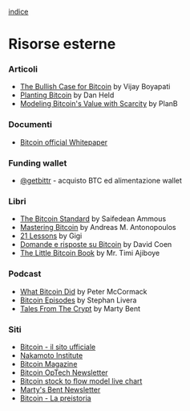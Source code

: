 [indice](README.md)
# Risorse esterne
### Articoli
* [The Bullish Case for Bitcoin](https://medium.com/@vijayboyapati/the-bullish-case-for-bitcoin-6ecc8bdecc1) by Vijay Boyapati
* [Planting Bitcoin](https://medium.com/@danhedl/planting-bitcoin-56bd1459cb23) by Dan Held
* [Modeling Bitcoin's Value with Scarcity](https://medium.com/@100trillionUSD/modeling-bitcoins-value-with-scarcity-91fa0fc03e25) by PlanB

### Documenti
* [Bitcoin official Whitepaper](https://bitcoin.org/bitcoin.pdf)

### Funding wallet
* [@getbittr](https://getbittr.com) - acquisto BTC ed alimentazione wallet

### Libri
* [The Bitcoin Standard](https://saifedean.com/the-book/) by Saifedean Ammous
* [Mastering Bitcoin](https://www.amazon.it/Mastering-Bitcoin-Traduzione-italiana-blockchain/dp/1081849118?SubscriptionId=AKIAILSHYYTFIVPWUY6Q&tag=duckduckgo-ffsb-it-21&linkCode=xm2&camp=2025&creative=165953&creativeASIN=1081849118) by Andreas M. Antonopoulos
* [21 Lessons](https://21lessons.com/) by Gigi
* [Domande e risposte su Bitcoin](https://qabitcoin.davidcoen.it/product/domande-e-risposte-su-bitcoin-versione-cartacea/) by David Coen
* [The Little Bitcoin Book](https://www.amazon.com/Little-Bitcoin-Book-Matters-Finances/dp/1641990503) by Mr. Timi Ajiboye

### Podcast
* [What Bitcoin Did](https://www.whatbitcoindid.com/) by Peter McCormack
* [Bitcoin Episodes](https://stephanlivera.com/episodes/) by Stephan Livera
* [Tales From The Crypt](https://tftc.io/podcasts/) by Marty Bent

### Siti
* [Bitcoin - il sito ufficiale](https://bitcoin.org/it/)
* [Nakamoto Institute](https://nakamotoinstitute.org/)
* [Bitcoin Magazine](https://bitcoinmagazine.com/)
* [Bitcoin OpTech Newsletter](https://bitcoinops.org/)
* [Bitcoin stock to flow model live chart](https://digitalik.net/btc/)
* [Marty's Bent Newsletter](https://tftc.io/martys-bent/)
* [Bitcoin - La preistoria](https://btc.onosendai.eu/prehistory)

